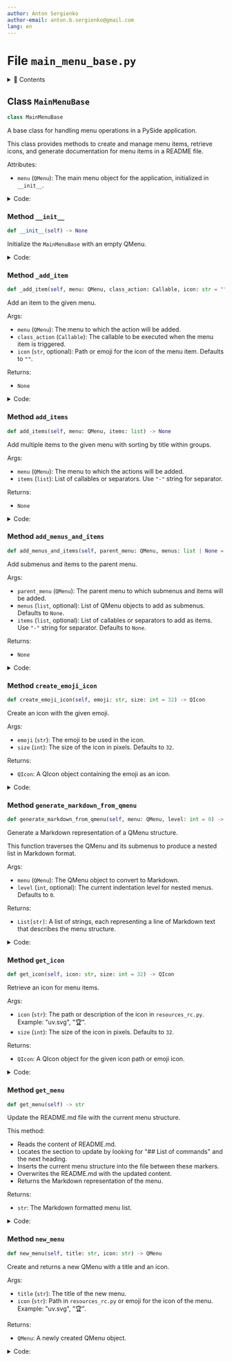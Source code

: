 ```yaml
---
author: Anton Sergienko
author-email: anton.b.sergienko@gmail.com
lang: en
---
```


# File `main_menu_base.py`

<details>
<summary>📖 Contents</summary>

## Contents

- [Class `MainMenuBase`](#class-mainmenubase)
  - [Method `__init__`](#method-__init__)
  - [Method `_add_item`](#method-_add_item)
  - [Method `add_items`](#method-add_items)
  - [Method `add_menus_and_items`](#method-add_menus_and_items)
  - [Method `create_emoji_icon`](#method-create_emoji_icon)
  - [Method `generate_markdown_from_qmenu`](#method-generate_markdown_from_qmenu)
  - [Method `get_icon`](#method-get_icon)
  - [Method `get_menu`](#method-get_menu)
  - [Method `new_menu`](#method-new_menu)

</details>

## Class `MainMenuBase`

```python
class MainMenuBase
```

A base class for handling menu operations in a PySide application.

This class provides methods to create and manage menu items,
retrieve icons, and generate documentation for menu items in a README file.

Attributes:

- `menu` (`QMenu`): The main menu object for the application, initialized in `__init__`.

<details>
<summary>Code:</summary>

```python
class MainMenuBase:

    def __init__(self) -> None:
        """Initialize the `MainMenuBase` with an empty QMenu."""
        self.menu = QMenu()

    def _add_item(self, menu: QMenu, class_action: Callable, icon: str = "") -> None:
        """Add an item to the given menu.

        Args:

        - `menu` (`QMenu`): The menu to which the action will be added.
        - `class_action` (`Callable`): The callable to be executed when the menu item is triggered.
        - `icon` (`str`, optional): Path or emoji for the icon of the menu item. Defaults to `""`.

        Returns:

        - `None`

        """
        action_instance = class_action(parent=self)

        if icon:
            action = QAction(self.get_icon(icon), action_instance.title)
            action.triggered.connect(action_instance)
            setattr(action, "icon_name", icon)  # noqa: B010
        elif hasattr(action_instance, "icon") and action_instance.icon:
            action = QAction(self.get_icon(action_instance.icon), action_instance.title)
            action.triggered.connect(action_instance)
            setattr(action, "icon_name", action_instance.icon)  # noqa: B010
        else:
            action = QAction(action_instance.title)

        # Check if the action should have bold text
        if hasattr(action_instance, "bold_title") and action_instance.bold_title:
            font = action.font()
            font.setBold(True)
            action.setFont(font)

        setattr(self, f"action_{class_action.__name__}", action)
        menu.addAction(action)

    def add_items(self, menu: QMenu, items: list) -> None:
        """Add multiple items to the given menu with sorting by title within groups.

        Args:

        - `menu` (`QMenu`): The menu to which the actions will be added.
        - `items` (`list`): List of callables or separators. Use `"-"` string for separator.

        Returns:

        - `None`

        """
        # Split the list into groups by separators
        groups = []
        current_group = []

        for item in items:
            if item == "-":
                if current_group:  # Add group only if it's not empty
                    groups.append(current_group)
                    current_group = []
                groups.append(["-"])  # Separator as a separate group
            else:
                current_group.append(item)

        # Add the last group if it's not empty
        if current_group:
            groups.append(current_group)

        # Process each group
        for group in groups:
            if group == ["-"]:
                menu.addSeparator()
            else:
                # Sort group by title
                sorted_group = sorted(group, key=lambda x: x.title if hasattr(x, "title") else "")

                # Add sorted items
                for item in sorted_group:
                    self._add_item(menu, item)

    def add_menus_and_items(self, parent_menu: QMenu, menus: list | None = None, items: list | None = None) -> None:
        """Add submenus and items to the parent menu.

        Args:

        - `parent_menu` (`QMenu`): The parent menu to which submenus and items will be added.
        - `menus` (`list`, optional): List of QMenu objects to add as submenus. Defaults to `None`.
        - `items` (`list`, optional): List of callables or separators to add as items. Use `"-"` string for separator.
          Defaults to `None`.

        Returns:

        - `None`

        """
        # Add submenus
        if menus:
            for menu in menus:
                parent_menu.addMenu(menu)

        # Add separator between submenus and items if both exist
        if menus and items:
            parent_menu.addSeparator()

        # Add menu items
        if items:
            self.add_items(parent_menu, items)

    def create_emoji_icon(self, emoji: str, size: int = 32) -> QIcon:
        """Create an icon with the given emoji.

        Args:

        - `emoji` (`str`): The emoji to be used in the icon.
        - `size` (`int`): The size of the icon in pixels. Defaults to `32`.

        Returns:

        - `QIcon`: A QIcon object containing the emoji as an icon.

        """
        pixmap = QPixmap(size, size)
        pixmap.fill(Qt.GlobalColor.transparent)

        painter = QPainter(pixmap)
        font = QFont()
        font.setPointSize(int(size * 0.8))
        painter.setFont(font)
        painter.drawText(pixmap.rect(), Qt.AlignmentFlag.AlignCenter, emoji)
        painter.end()

        return QIcon(pixmap)

    def generate_markdown_from_qmenu(self, menu: QMenu, level: int = 0) -> list[str]:
        """Generate a Markdown representation of a QMenu structure.

        This function traverses the QMenu and its submenus to produce a nested list in Markdown format.

        Args:

        - `menu` (`QMenu`): The QMenu object to convert to Markdown.
        - `level` (`int`, optional): The current indentation level for nested menus. Defaults to `0`.

        Returns:

        - `List[str]`: A list of strings, each representing a line of Markdown text that describes the menu structure.

        """
        markdown_lines: list[str] = []
        for action in menu.actions():
            if action.menu():  # If the action has a submenu
                # Add a header for the submenu
                markdown_lines.append(f"{'  ' * level}- **{action.text()}**")
                # Recursively traverse the submenu
                submenu = action.menu()
                if isinstance(submenu, QMenu):
                    markdown_lines.extend(self.generate_markdown_from_qmenu(submenu, level + 1))
            else:
                # Add a regular menu item
                icon = (
                    getattr(action, "icon_name", "")
                    if hasattr(action, "icon_name") and "." not in getattr(action, "icon_name", "")
                    else ""
                )
                if action.text():
                    markdown_lines.append(f"{'  ' * level}- {icon} {action.text()}")
        return markdown_lines

    def get_icon(self, icon: str, size: int = 32) -> QIcon:
        """Retrieve an icon for menu items.

        Args:

        - `icon` (`str`): The path or description of the icon in `resources_rc.py`. Example: "uv.svg", "🏆".
        - `size` (`int`): The size of the icon in pixels. Defaults to `32`.

        Returns:

        - `QIcon`: A QIcon object for the given icon path or emoji icon.

        """
        if ".svg" in icon:
            # Load the icon from the assets if it's an SVG file
            return QIcon(f":/assets/{icon}")
        # Generate a safe filename for the emoji icon
        filename = f"emoji_{'_'.join(f'{ord(c):X}' for c in icon)}.png"
        icon_folder = h.dev.get_project_root() / "temp" / "icons"
        icon_path = icon_folder / filename

        if icon_path.exists():
            # If the icon already exists, load it from the file
            return QIcon(str(icon_path))
        return self.create_emoji_icon(icon, size)

    def get_menu(self) -> str:
        """Update the README.md file with the current menu structure.

        This method:

        - Reads the content of README.md.
        - Locates the section to update by looking for "## List of commands" and the next heading.
        - Inserts the current menu structure into the file between these markers.
        - Overwrites the README.md with the updated content.
        - Returns the Markdown representation of the menu.

        Returns:

        - `str`: The Markdown formatted menu list.

        """
        filename = h.dev.get_project_root() / "README.md"
        list_of_menu = "\n".join(self.generate_markdown_from_qmenu(self.menu))

        h.md.replace_section(filename, list_of_menu, "## List of commands")

        return list_of_menu

    def new_menu(self, title: str, icon: str) -> QMenu:
        """Create and returns a new QMenu with a title and an icon.

        Args:

        - `title` (`str`): The title of the new menu.
        - `icon` (`str`): Path in `resources_rc.py` or emoji for the icon of the menu. Example: "uv.svg", "🏆".

        Returns:

        - `QMenu`: A newly created QMenu object.

        """
        menu = QMenu(title, None)
        menu.setIcon(self.get_icon(icon))
        return menu
```

</details>

### Method `__init__`

```python
def __init__(self) -> None
```

Initialize the `MainMenuBase` with an empty QMenu.

<details>
<summary>Code:</summary>

```python
def __init__(self) -> None:
        self.menu = QMenu()
```

</details>

### Method `_add_item`

```python
def _add_item(self, menu: QMenu, class_action: Callable, icon: str = "") -> None
```

Add an item to the given menu.

Args:

- `menu` (`QMenu`): The menu to which the action will be added.
- `class_action` (`Callable`): The callable to be executed when the menu item is triggered.
- `icon` (`str`, optional): Path or emoji for the icon of the menu item. Defaults to `""`.

Returns:

- `None`

<details>
<summary>Code:</summary>

```python
def _add_item(self, menu: QMenu, class_action: Callable, icon: str = "") -> None:
        action_instance = class_action(parent=self)

        if icon:
            action = QAction(self.get_icon(icon), action_instance.title)
            action.triggered.connect(action_instance)
            setattr(action, "icon_name", icon)  # noqa: B010
        elif hasattr(action_instance, "icon") and action_instance.icon:
            action = QAction(self.get_icon(action_instance.icon), action_instance.title)
            action.triggered.connect(action_instance)
            setattr(action, "icon_name", action_instance.icon)  # noqa: B010
        else:
            action = QAction(action_instance.title)

        # Check if the action should have bold text
        if hasattr(action_instance, "bold_title") and action_instance.bold_title:
            font = action.font()
            font.setBold(True)
            action.setFont(font)

        setattr(self, f"action_{class_action.__name__}", action)
        menu.addAction(action)
```

</details>

### Method `add_items`

```python
def add_items(self, menu: QMenu, items: list) -> None
```

Add multiple items to the given menu with sorting by title within groups.

Args:

- `menu` (`QMenu`): The menu to which the actions will be added.
- `items` (`list`): List of callables or separators. Use `"-"` string for separator.

Returns:

- `None`

<details>
<summary>Code:</summary>

```python
def add_items(self, menu: QMenu, items: list) -> None:
        # Split the list into groups by separators
        groups = []
        current_group = []

        for item in items:
            if item == "-":
                if current_group:  # Add group only if it's not empty
                    groups.append(current_group)
                    current_group = []
                groups.append(["-"])  # Separator as a separate group
            else:
                current_group.append(item)

        # Add the last group if it's not empty
        if current_group:
            groups.append(current_group)

        # Process each group
        for group in groups:
            if group == ["-"]:
                menu.addSeparator()
            else:
                # Sort group by title
                sorted_group = sorted(group, key=lambda x: x.title if hasattr(x, "title") else "")

                # Add sorted items
                for item in sorted_group:
                    self._add_item(menu, item)
```

</details>

### Method `add_menus_and_items`

```python
def add_menus_and_items(self, parent_menu: QMenu, menus: list | None = None, items: list | None = None) -> None
```

Add submenus and items to the parent menu.

Args:

- `parent_menu` (`QMenu`): The parent menu to which submenus and items will be added.
- `menus` (`list`, optional): List of QMenu objects to add as submenus. Defaults to `None`.
- `items` (`list`, optional): List of callables or separators to add as items. Use `"-"` string for separator.
  Defaults to `None`.

Returns:

- `None`

<details>
<summary>Code:</summary>

```python
def add_menus_and_items(self, parent_menu: QMenu, menus: list | None = None, items: list | None = None) -> None:
        # Add submenus
        if menus:
            for menu in menus:
                parent_menu.addMenu(menu)

        # Add separator between submenus and items if both exist
        if menus and items:
            parent_menu.addSeparator()

        # Add menu items
        if items:
            self.add_items(parent_menu, items)
```

</details>

### Method `create_emoji_icon`

```python
def create_emoji_icon(self, emoji: str, size: int = 32) -> QIcon
```

Create an icon with the given emoji.

Args:

- `emoji` (`str`): The emoji to be used in the icon.
- `size` (`int`): The size of the icon in pixels. Defaults to `32`.

Returns:

- `QIcon`: A QIcon object containing the emoji as an icon.

<details>
<summary>Code:</summary>

```python
def create_emoji_icon(self, emoji: str, size: int = 32) -> QIcon:
        pixmap = QPixmap(size, size)
        pixmap.fill(Qt.GlobalColor.transparent)

        painter = QPainter(pixmap)
        font = QFont()
        font.setPointSize(int(size * 0.8))
        painter.setFont(font)
        painter.drawText(pixmap.rect(), Qt.AlignmentFlag.AlignCenter, emoji)
        painter.end()

        return QIcon(pixmap)
```

</details>

### Method `generate_markdown_from_qmenu`

```python
def generate_markdown_from_qmenu(self, menu: QMenu, level: int = 0) -> list[str]
```

Generate a Markdown representation of a QMenu structure.

This function traverses the QMenu and its submenus to produce a nested list in Markdown format.

Args:

- `menu` (`QMenu`): The QMenu object to convert to Markdown.
- `level` (`int`, optional): The current indentation level for nested menus. Defaults to `0`.

Returns:

- `List[str]`: A list of strings, each representing a line of Markdown text that describes the menu structure.

<details>
<summary>Code:</summary>

```python
def generate_markdown_from_qmenu(self, menu: QMenu, level: int = 0) -> list[str]:
        markdown_lines: list[str] = []
        for action in menu.actions():
            if action.menu():  # If the action has a submenu
                # Add a header for the submenu
                markdown_lines.append(f"{'  ' * level}- **{action.text()}**")
                # Recursively traverse the submenu
                submenu = action.menu()
                if isinstance(submenu, QMenu):
                    markdown_lines.extend(self.generate_markdown_from_qmenu(submenu, level + 1))
            else:
                # Add a regular menu item
                icon = (
                    getattr(action, "icon_name", "")
                    if hasattr(action, "icon_name") and "." not in getattr(action, "icon_name", "")
                    else ""
                )
                if action.text():
                    markdown_lines.append(f"{'  ' * level}- {icon} {action.text()}")
        return markdown_lines
```

</details>

### Method `get_icon`

```python
def get_icon(self, icon: str, size: int = 32) -> QIcon
```

Retrieve an icon for menu items.

Args:

- `icon` (`str`): The path or description of the icon in `resources_rc.py`. Example: "uv.svg", "🏆".
- `size` (`int`): The size of the icon in pixels. Defaults to `32`.

Returns:

- `QIcon`: A QIcon object for the given icon path or emoji icon.

<details>
<summary>Code:</summary>

```python
def get_icon(self, icon: str, size: int = 32) -> QIcon:
        if ".svg" in icon:
            # Load the icon from the assets if it's an SVG file
            return QIcon(f":/assets/{icon}")
        # Generate a safe filename for the emoji icon
        filename = f"emoji_{'_'.join(f'{ord(c):X}' for c in icon)}.png"
        icon_folder = h.dev.get_project_root() / "temp" / "icons"
        icon_path = icon_folder / filename

        if icon_path.exists():
            # If the icon already exists, load it from the file
            return QIcon(str(icon_path))
        return self.create_emoji_icon(icon, size)
```

</details>

### Method `get_menu`

```python
def get_menu(self) -> str
```

Update the README.md file with the current menu structure.

This method:

- Reads the content of README.md.
- Locates the section to update by looking for "## List of commands" and the next heading.
- Inserts the current menu structure into the file between these markers.
- Overwrites the README.md with the updated content.
- Returns the Markdown representation of the menu.

Returns:

- `str`: The Markdown formatted menu list.

<details>
<summary>Code:</summary>

```python
def get_menu(self) -> str:
        filename = h.dev.get_project_root() / "README.md"
        list_of_menu = "\n".join(self.generate_markdown_from_qmenu(self.menu))

        h.md.replace_section(filename, list_of_menu, "## List of commands")

        return list_of_menu
```

</details>

### Method `new_menu`

```python
def new_menu(self, title: str, icon: str) -> QMenu
```

Create and returns a new QMenu with a title and an icon.

Args:

- `title` (`str`): The title of the new menu.
- `icon` (`str`): Path in `resources_rc.py` or emoji for the icon of the menu. Example: "uv.svg", "🏆".

Returns:

- `QMenu`: A newly created QMenu object.

<details>
<summary>Code:</summary>

```python
def new_menu(self, title: str, icon: str) -> QMenu:
        menu = QMenu(title, None)
        menu.setIcon(self.get_icon(icon))
        return menu
```

</details>
